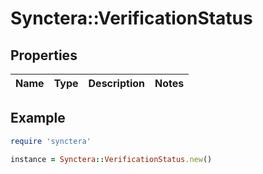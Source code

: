 # Synctera::VerificationStatus

## Properties

| Name | Type | Description | Notes |
| ---- | ---- | ----------- | ----- |

## Example

```ruby
require 'synctera'

instance = Synctera::VerificationStatus.new()
```

